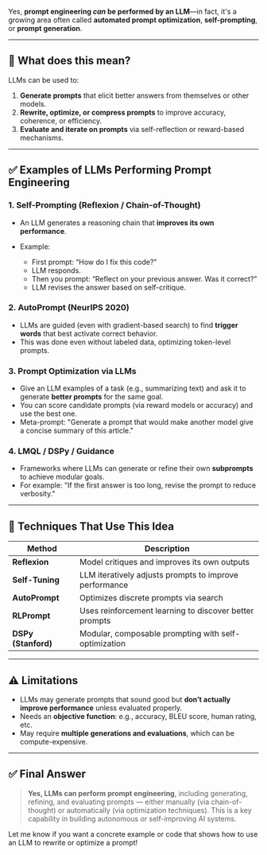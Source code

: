 Yes, **prompt engineering *can* be performed by an LLM**—in fact, it's a growing area often called **automated prompt optimization**, **self-prompting**, or **prompt generation**.

---

## 🧠 What does this mean?

LLMs can be used to:

1. **Generate prompts** that elicit better answers from themselves or other models.
2. **Rewrite, optimize, or compress prompts** to improve accuracy, coherence, or efficiency.
3. **Evaluate and iterate on prompts** via self-reflection or reward-based mechanisms.

---

## ✅ Examples of LLMs Performing Prompt Engineering

### 1. **Self-Prompting (Reflexion / Chain-of-Thought)**

* An LLM generates a reasoning chain that **improves its own performance**.
* Example:

  * First prompt: “How do I fix this code?”
  * LLM responds.
  * Then you prompt: “Reflect on your previous answer. Was it correct?”
  * LLM revises the answer based on self-critique.

### 2. **AutoPrompt (NeurIPS 2020)**

* LLMs are guided (even with gradient-based search) to find **trigger words** that best activate correct behavior.
* This was done even without labeled data, optimizing token-level prompts.

### 3. **Prompt Optimization via LLMs**

* Give an LLM examples of a task (e.g., summarizing text) and ask it to generate **better prompts** for the same goal.
* You can score candidate prompts (via reward models or accuracy) and use the best one.
* Meta-prompt: "Generate a prompt that would make another model give a concise summary of this article."

### 4. **LMQL / DSPy / Guidance**

* Frameworks where LLMs can generate or refine their own **subprompts** to achieve modular goals.
* For example: "If the first answer is too long, revise the prompt to reduce verbosity."

---

## 🧩 Techniques That Use This Idea

| Method              | Description                                            |
| ------------------- | ------------------------------------------------------ |
| **Reflexion**       | Model critiques and improves its own outputs           |
| **Self-Tuning**     | LLM iteratively adjusts prompts to improve performance |
| **AutoPrompt**      | Optimizes discrete prompts via search                  |
| **RLPrompt**        | Uses reinforcement learning to discover better prompts |
| **DSPy (Stanford)** | Modular, composable prompting with self-optimization   |

---

## ⚠️ Limitations

* LLMs may generate prompts that sound good but **don’t actually improve performance** unless evaluated properly.
* Needs an **objective function**: e.g., accuracy, BLEU score, human rating, etc.
* May require **multiple generations and evaluations**, which can be compute-expensive.

---

## ✅ Final Answer

> **Yes, LLMs can perform prompt engineering**, including generating, refining, and evaluating prompts — either manually (via chain-of-thought) or automatically (via optimization techniques). This is a key capability in building autonomous or self-improving AI systems.

Let me know if you want a concrete example or code that shows how to use an LLM to rewrite or optimize a prompt!
